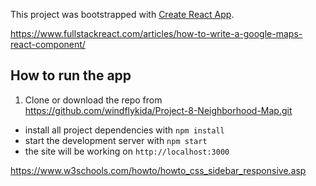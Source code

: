 This project was bootstrapped with [Create React App](https://github.com/facebook/create-react-app).

https://www.fullstackreact.com/articles/how-to-write-a-google-maps-react-component/

## How to run the app

1. Clone or download the repo from https://github.com/windflykida/Project-8-Neighborhood-Map.git

* install all project dependencies with `npm install`
* start the development server with `npm start`
* the site will be working on `http://localhost:3000`

https://www.w3schools.com/howto/howto_css_sidebar_responsive.asp
